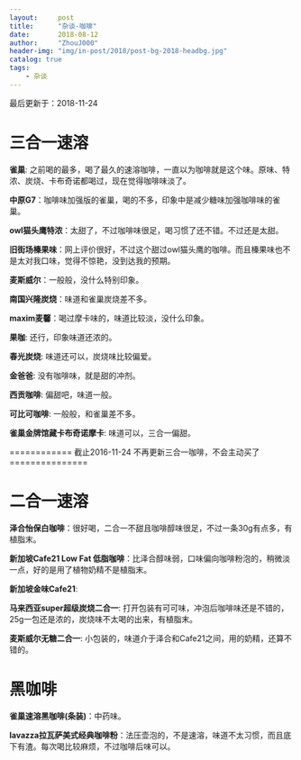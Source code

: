 ```yaml
---
layout:     post
title:      "杂谈-咖啡"
date:       2018-08-12
author:     "ZhouJ000"
header-img: "img/in-post/2018/post-bg-2018-headbg.jpg"
catalog: true
tags:
    - 杂谈
--- 
```


<font id="last-updated">最后更新于：2018-11-24</font>



# 三合一速溶

**雀巢**: 之前喝的最多，喝了最久的速溶咖啡，一直以为咖啡就是这个味。原味、特浓、炭烧、卡布奇诺都喝过，现在觉得咖啡味淡了。

**中原G7**：咖啡味加强版的雀巢，喝的不多，印象中是减少糖味加强咖啡味的雀巢。

**owl猫头鹰特浓**：太甜了，不过咖啡味很足，喝习惯了还不错。不过还是太甜。

**旧街场榛果味**：网上评价很好，不过这个甜过owl猫头鹰的咖啡。而且榛果味也不是太对我口味，觉得不惊艳，没到达我的预期。

**麦斯威尔**：一般般，没什么特别印象。

**南国兴隆炭烧**：味道和雀巢炭烧差不多。

**maxim麦馨**：喝过摩卡味的，味道比较淡，没什么印象。

**果咖**: 还行，印象味道还浓的。

**春光炭烧**:  味道还可以，炭烧味比较偏爱。

**金爸爸**: 没有咖啡味，就是甜的冲剂。

**西贡咖啡**: 偏甜吧，味道一般。

**可比可咖啡**: 一般般，和雀巢差不多。

**雀巢金牌馆藏卡布奇诺摩卡**: 味道可以，三合一偏甜。

============ 截止2016-11-24 不再更新三合一咖啡，不会主动买了 ===============



# 二合一速溶

**泽合怡保白咖啡**：很好喝，二合一不甜且咖啡醇味很足，不过一条30g有点多，有植脂末。

**新加坡Cafe21 Low Fat 低脂咖啡**：比泽合醇味弱，口味偏向咖啡粉泡的，稍微淡一点，好的是用了植物奶精不是植脂末。

**新加坡金味Cafe21**: 

**马来西亚super超级炭烧二合一**: 打开包装有可可味，冲泡后咖啡味还是不错的，25g一包还是浓的，炭烧味不太喝的出来，有植脂末。 

**麦斯威尔无糖二合一**: 小包装的，味道介于泽合和Cafe21之间，用的奶精，还算不错的。



# 黑咖啡

**雀巢速溶黑咖啡(条装)**：中药味。

**lavazza拉瓦萨美式经典咖啡粉**：法压壶泡的，不是速溶，味道不太习惯，而且底下有渣。每次喝比较麻烦，不过咖啡后味可以。



